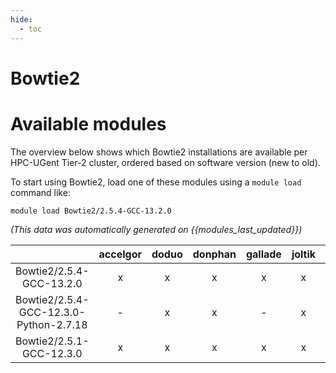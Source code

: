 ```yaml
---
hide:
  - toc
---
```


Bowtie2
=======

# Available modules


The overview below shows which Bowtie2 installations are available per HPC-UGent Tier-2 cluster, ordered based on software version (new to old).

To start using Bowtie2, load one of these modules using a `module load` command like:

```shell
module load Bowtie2/2.5.4-GCC-13.2.0
```

*(This data was automatically generated on {{modules_last_updated}})*  

| |accelgor|doduo|donphan|gallade|joltik|litleo|shinx|
| :---: | :---: | :---: | :---: | :---: | :---: | :---: | :---: |
|Bowtie2/2.5.4-GCC-13.2.0|x|x|x|x|x|x|x|
|Bowtie2/2.5.4-GCC-12.3.0-Python-2.7.18|-|x|x|-|x|x|x|
|Bowtie2/2.5.1-GCC-12.3.0|x|x|x|x|x|x|x|
